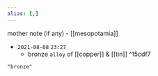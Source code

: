 ```yaml
---
alias: [,]
---
```

mother note (if any) - [[mesopotamia]]

- `2021-08-08`  `23:27`
	- bronze `alloy` of [[copper]] & [[tin]] ^15cdf7

```query
"bronze"
```
